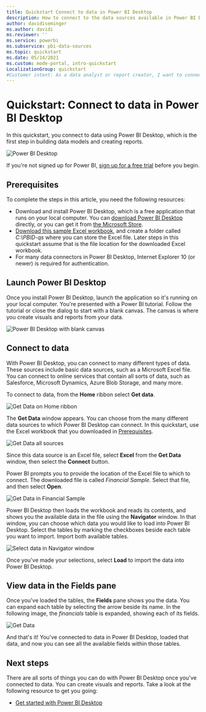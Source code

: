 ```yaml
---
title: Quickstart Connect to data in Power BI Desktop
description: How to connect to the data sources available in Power BI Desktop
author: davidiseminger
ms.author: davidi
ms.reviewer: ''
ms.service: powerbi
ms.subservice: pbi-data-sources
ms.topic: quickstart
ms.date: 05/14/2021
ms.custom: mode-portal, intro-quickstart
LocalizationGroup: quickstart
#Customer intent: As a data analyst or report creator, I want to connect to data in Power BI Desktop, so I can use Power BI Desktop to build data models and create reports.
---
```

# Quickstart: Connect to data in Power BI Desktop

In this quickstart, you connect to data using Power BI Desktop, which is the first step in building data models and creating reports.

![Power BI Desktop](media/desktop-quickstart-connect-to-data/what-is-desktop_01.png)

If you're not signed up for Power BI, [sign up for a free trial](https://app.powerbi.com/signupredirect?pbi_source=web) before you begin.

## Prerequisites

To complete the steps in this article, you need the following resources:

* Download and install Power BI Desktop, which is a free application that runs on your local computer. You can [download Power BI Desktop](https://powerbi.microsoft.com/desktop) directly, or you can get it from [the Microsoft Store](https://aka.ms/pbidesktopstore).
* [Download this sample Excel workbook](https://go.microsoft.com/fwlink/?LinkID=521962), and create a folder called *C:\PBID-qs* where you can store the Excel file. Later steps in this quickstart assume that is the file location for the downloaded Excel workbook.
* For many data connectors in Power BI Desktop, Internet Explorer 10 (or newer) is required for authentication.

## Launch Power BI Desktop

Once you install Power BI Desktop, launch the application so it's running on your local computer. You're presented with a Power BI tutorial. Follow the tutorial or close the dialog to start with a blank canvas. The canvas is where you create visuals and reports from your data.

![Power BI Desktop with blank canvas](media/desktop-quickstart-connect-to-data/qs-connect-data_01.png)

## Connect to data

With Power BI Desktop, you can connect to many different types of data. These sources include basic data sources, such as a Microsoft Excel file. You can connect to online services that contain all sorts of data, such as Salesforce, Microsoft Dynamics, Azure Blob Storage, and many more.

To connect to data, from the **Home** ribbon select **Get data**.

![Get Data on Home ribbon](media/desktop-quickstart-connect-to-data/qs-connect-data_02.png)

The **Get Data** window appears. You can choose from the many different data sources to which Power BI Desktop can connect. In this quickstart, use the Excel workbook that you downloaded in [Prerequisites](#prerequisites).

![Get Data all sources](media/desktop-quickstart-connect-to-data/qs-connect-data_03.png)

Since this data source is an Excel file, select **Excel** from the **Get Data** window, then select the **Connect** button.

Power BI prompts you to provide the location of the Excel file to which to connect. The downloaded file is called *Financial Sample*. Select that file, and then select **Open**.

![Get Data in Financial Sample](media/desktop-quickstart-connect-to-data/qs-connect-data_04.png)

Power BI Desktop then loads the workbook and reads its contents, and shows you the available data in the file using the **Navigator** window. In that window, you can choose which data you would like to load into Power BI Desktop. Select the tables by marking the checkboxes beside each table you want to import. Import both available tables.

![Select data in Navigator window](media/desktop-quickstart-connect-to-data/qs-connect-data_05.png)

Once you've made your selections, select **Load** to import the data into Power BI Desktop.

## View data in the Fields pane

Once you've loaded the tables, the **Fields** pane shows you the data. You can expand each table by selecting the arrow beside its name. In the following image, the *financials* table is expanded, showing each of its fields.

![Get Data](media/desktop-quickstart-connect-to-data/qs-connect-data_06.png)

And that's it! You've connected to data in Power BI Desktop, loaded that data, and now you can see all the available fields within those tables.

## Next steps

There are all sorts of things you can do with Power BI Desktop once you've connected to data. You can create visuals and reports. Take a look at the following resource to get you going:

* [Get started with Power BI Desktop](../fundamentals/desktop-getting-started.md)
